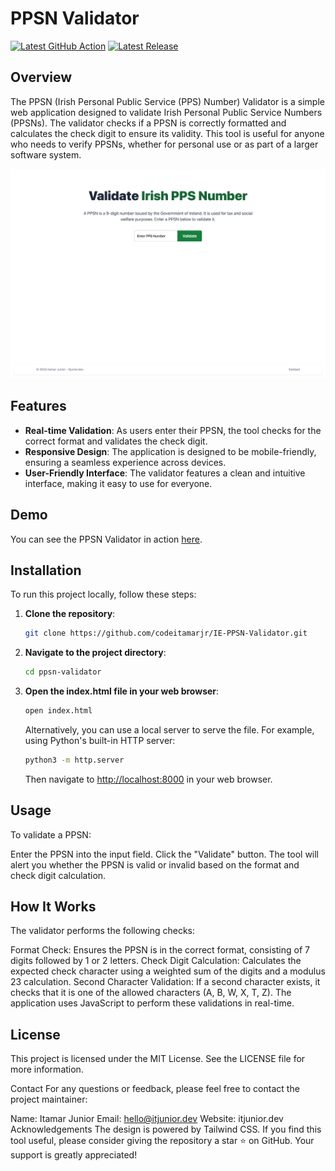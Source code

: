 # PPSN Validator

[![Latest GitHub Action](https://github.com/codeitamarjr/IE-PPSN-Validator/actions/workflows/static.yml/badge.svg)](https://github.com/codeitamarjr/IE-PPSN-Validator/actions/workflows/static.yml)
[![Latest Release](https://img.shields.io/github/v/release/codeitamarjr/IE-PPSN-Validator)](https://github.com/codeitamarjr/IE-PPSN-Validator/releases/latest)

## Overview

The PPSN (Irish Personal Public Service (PPS) Number) Validator is a simple web application designed to validate Irish Personal Public Service Numbers (PPSNs). The validator checks if a PPSN is correctly formatted and calculates the check digit to ensure its validity. This tool is useful for anyone who needs to verify PPSNs, whether for personal use or as part of a larger software system.

![PPSN Validator Screenshot](https://github.com/codeitamarjr/IE-PPSN-Validator/blob/main/assets/PPSN-Validator-Validate-Irish-Personal-Public-Service-Numbers.png?raw=true)

## Features

- **Real-time Validation**: As users enter their PPSN, the tool checks for the correct format and validates the check digit.
- **Responsive Design**: The application is designed to be mobile-friendly, ensuring a seamless experience across devices.
- **User-Friendly Interface**: The validator features a clean and intuitive interface, making it easy to use for everyone.

## Demo

You can see the PPSN Validator in action [here](https://codeitamarjr.github.io/IE-PPSN-Validator/).

## Installation

To run this project locally, follow these steps:

1. **Clone the repository**:

   ```bash
   git clone https://github.com/codeitamarjr/IE-PPSN-Validator.git
   ```

2. **Navigate to the project directory**:

   ```bash
   cd ppsn-validator
   ```

3. **Open the index.html file in your web browser**:

   ```bash
   open index.html
   ```

   Alternatively, you can use a local server to serve the file. For example, using Python's built-in HTTP server:

   ```bash
   python3 -m http.server
   ```

   Then navigate to [http://localhost:8000](http://localhost:8000) in your web browser.

## Usage

To validate a PPSN:

Enter the PPSN into the input field.
Click the "Validate" button.
The tool will alert you whether the PPSN is valid or invalid based on the format and check digit calculation.

## How It Works

The validator performs the following checks:

Format Check: Ensures the PPSN is in the correct format, consisting of 7 digits followed by 1 or 2 letters.
Check Digit Calculation: Calculates the expected check character using a weighted sum of the digits and a modulus 23 calculation.
Second Character Validation: If a second character exists, it checks that it is one of the allowed characters (A, B, W, X, T, Z).
The application uses JavaScript to perform these validations in real-time.

## License

This project is licensed under the MIT License. See the LICENSE file for more information.

Contact
For any questions or feedback, please feel free to contact the project maintainer:

Name: Itamar Junior
Email: <hello@itjunior.dev>
Website: itjunior.dev
Acknowledgements
The design is powered by Tailwind CSS.
If you find this tool useful, please consider giving the repository a star ⭐ on GitHub. Your support is greatly appreciated!
